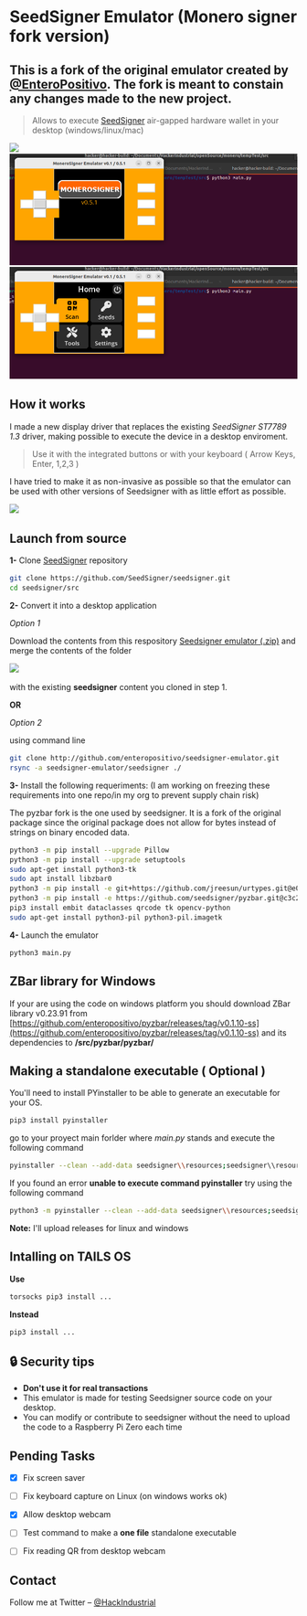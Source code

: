 # SeedSigner Emulator (Monero signer fork version)

## This is a fork of the original emulator created by [@EnteroPositivo](https://twitter.com/enteropositivo). The fork is meant to constain any changes made to the new project.


> Allows to execute [SeedSigner](https://github.com/SeedSigner) air-gapped hardware wallet in your desktop (windows/linux/mac)

![](img/ubuntu.png)
![](img/moneroSigner1.png)
![](img/moneroSigner2.png)


## How it works
I made a new display driver that replaces the existing _SeedSigner ST7789 1.3_ driver, making possible to execute the device in a desktop enviroment.

>Use it with the integrated buttons or with your keyboard ( Arrow Keys, Enter, 1,2,3 )

I have tried to make it as non-invasive as possible so that the emulator can be used with other versions of Seedsigner with as little effort as possible.

![](img/demo.gif)



## Launch from source

**1-** Clone [SeedSigner](https://github.com/SeedSigner/seedsigner) repository

```sh
git clone https://github.com/SeedSigner/seedsigner.git
cd seedsigner/src
```

**2-** Convert it into a desktop application

_Option 1_

Download the contents from this respository [Seedsigner emulator (.zip)](https://github.com/enteropositivo/seedsigner-emulator/archive/refs/heads/master.zip) and merge the contents of the folder

![](img/tree_content.png)

with the existing **seedsigner** content you cloned in step 1.


**OR**

_Option 2_

using command line

```sh
git clone http://github.com/enteropositivo/seedsigner-emulator.git
rsync -a seedsigner-emulator/seedsigner ./
```


**3-** Install the following requeriments:
(I am working on freezing these requirements into one repo/in my org to prevent supply chain risk)

The pyzbar fork is the one used by seedsigner. It is a fork of the original package since the original package
does not allow for bytes instead of strings on binary encoded data. 

```sh
python3 -m pip install --upgrade Pillow
python3 -m pip install --upgrade setuptools
sudo apt-get install python3-tk
sudo apt install libzbar0
python3 -m pip install -e git+https://github.com/jreesun/urtypes.git@e0d0db277ec2339650343eaf7b220fffb9233241
python3 -m pip install -e https://github.com/seedsigner/pyzbar.git@c3c237821c6a20b17953efe59b90df0b514a1c03#egg=pyzbar
pip3 install embit dataclasses qrcode tk opencv-python
sudo apt-get install python3-pil python3-pil.imagetk
```
**4-** Launch the emulator
```sh
python3 main.py
```

## ZBar library for Windows

If your are using the code on windows platform you should download ZBar library v0.23.91 from [https://github.com/enteropositivo/pyzbar/releases/tag/v0.1.10-ss](https://github.com/enteropositivo/pyzbar/releases/tag/v0.1.10-ss) and its dependencies to  **/src/pyzbar/pyzbar/**



## Making a standalone executable ( Optional )

You'll need to install PYinstaller to be able to generate an executable for your OS.

```sh
pip3 install pyinstaller
```
go to your proyect main forlder where _main.py_ stands and execute the following command

```sh
pyinstaller --clean --add-data seedsigner\\resources;seedsigner\\resources main.py
```
If you found an error **unable to execute command pyinstaller** try using the following command

```sh
python3 -m pyinstaller --clean --add-data seedsigner\\resources;seedsigner\\resources main.py
```

**Note:** I'll upload releases for linux and windows


## Intalling on TAILS OS

**Use**
```sh
torsocks pip3 install ...
```
**Instead**
```sh
pip3 install ...
```


## :lock: Security tips
- **Don't use it for real transactions**
- This emulator is made for testing Seedsigner source code on your desktop.   
- You can modify or contribute to seedsigner without the need to upload the code to a  Raspberry Pi Zero each time



## Pending Tasks

- [x] Fix screen saver
- [ ] Fix keyboard capture on Linux (on windows works ok)
- [x] Allow desktop webcam
- [ ] Test command to make a **one file** standalone executable
- [ ] Fix reading QR from desktop webcam




## Contact

Follow me at Twitter – [@HackIndustrial](https://twitter.com/HackIndustrial)
